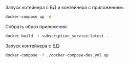 Запуск котейнера с БД и контейнера с приложением:

```bash
docker-compose up -d
```

Собрать образ приложения:

```bash
docker build -t subscription_service:latest .
```

Запуск контейнера с БД:

```bash
docker-compose -f ./docker-compose-dev.yml up
```
